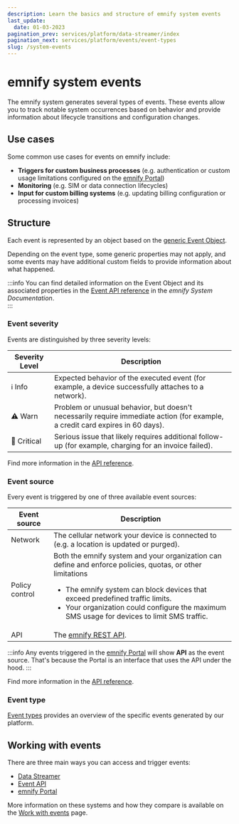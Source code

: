 ```yaml
---
description: Learn the basics and structure of emnify system events
last_update: 
  date: 01-03-2023
pagination_prev: services/platform/data-streamer/index
pagination_next: services/platform/events/event-types
slug: /system-events
---
```


# emnify system events

The emnify system generates several types of events.
These events allow you to track notable system occurrences based on behavior and provide information about lifecycle transitions and configuration changes.

## Use cases

Some common use cases for events on emnify include:

- **Triggers for custom business processes** (e.g. authentication or custom usage limitations configured on the [emnify Portal](/system-events/usage#emnify-portal))
- **Monitoring** (e.g. SIM or data connection lifecycles)
- **Input for custom billing systems** (e.g. updating billing configuration or processing invoices)


## Structure

Each event is represented by an object based on the [generic Event Object](https://cdn.emnify.net/api/doc/event.html).

Depending on the event type, some generic properties may not apply, and some events may have additional custom fields to provide information about what happened.

:::info
You can find detailed information on the Event Object and its associated properties in the [Event API reference](https://cdn.emnify.net/api/doc/event.html) in the _emnify System Documentation_.  
:::

### Event severity

Events are distinguished by three severity levels:

| Severity Level | Description |
|-----|-----|
| :information_source: Info | Expected behavior of the executed event (for example, a device successfully attaches to a network). |
| :warning: Warn |  Problem or unusual behavior, but doesn't necessarily require immediate action (for example, a credit card expires in 60 days). |
| :triangular_flag_on_post: Critical | Serious issue that likely requires additional follow-up (for example, charging for an invoice failed). |

Find more information in the [API reference](https://cdn.emnify.net/api/doc/event.html#event-severity-object).

### Event source

Every event is triggered by one of three available event sources:

| Event source| Description |
|-----|-----|
| Network | The cellular network your device is connected to (e.g. a location is updated or purged). |
| Policy control | Both the emnify system and your organization can define and enforce policies, quotas, or other limitations <ul> <li>The emnify system can block devices that exceed predefined traffic limits. </li><li> Your organization could configure the maximum SMS usage for devices to limit SMS traffic.</li> |
| API | The [emnify REST API](https://cdn.emnify.net/api/doc/index.html). |


:::info
Any events triggered in the [emnify Portal](/system-events/usage#emnify-portal) will show **API** as the event source.
That's because the Portal is an interface that uses the API under the hood.
:::

Find more information in the [API reference](https://cdn.emnify.net/api/doc/event.html#event-source-object).

### Event type

[Event types](/system-events/event-types) provides an overview of the specific events generated by our platform.

## Working with events

There are three main ways you can access and trigger events:

- [Data Streamer](/system-events/usage#data-streamer)
- [Event API](/system-events/usage#event-api) 
- [emnify Portal](/system-events/usage#emnify-portal)

More information on these systems and how they compare is available on the [Work with events](/system-events/usage) page.
